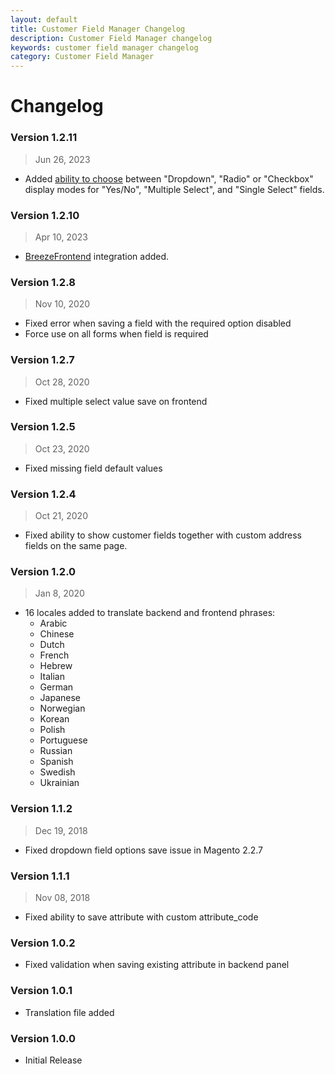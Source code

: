 ```yaml
---
layout: default
title: Customer Field Manager Changelog
description: Customer Field Manager changelog
keywords: customer field manager changelog
category: Customer Field Manager
---
```


# Changelog

### Version 1.2.11

> Jun 26, 2023

 -  Added [ability to choose](/m2/extensions/customer-field-manager/usage/form/)
    between "Dropdown", "Radio" or "Checkbox" display modes for "Yes/No",
    "Multiple Select", and "Single Select" fields.

### Version 1.2.10

> Apr 10, 2023

 -  [BreezeFrontend](https://breezefront.com/) integration added.

### Version 1.2.8

> Nov 10, 2020

 -  Fixed error when saving a field with the required option disabled
 -  Force use on all forms when field is required

### Version 1.2.7

> Oct 28, 2020

 -  Fixed multiple select value save on frontend

### Version 1.2.5

> Oct 23, 2020

 -  Fixed missing field default values

### Version 1.2.4

> Oct 21, 2020

 -  Fixed ability to show customer fields together with custom address fields
    on the same page.

### Version 1.2.0

> Jan 8, 2020

 -  16 locales added to translate backend and frontend phrases:
    - Arabic
    - Chinese
    - Dutch
    - French
    - Hebrew
    - Italian
    - German
    - Japanese
    - Norwegian
    - Korean
    - Polish
    - Portuguese
    - Russian
    - Spanish
    - Swedish
    - Ukrainian

### Version 1.1.2

> Dec 19, 2018

 -  Fixed dropdown field options save issue in Magento 2.2.7

### Version 1.1.1

> Nov 08, 2018

 -  Fixed ability to save attribute with custom attribute_code

### Version 1.0.2

 -  Fixed validation when saving existing attribute in backend panel

### Version 1.0.1

 -  Translation file added

### Version 1.0.0

 -  Initial Release

